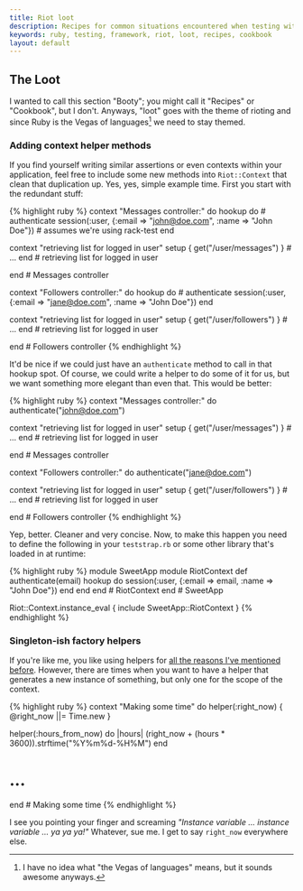 ```yaml
---
title: Riot loot
description: Recipes for common situations encountered when testing with Riot
keywords: ruby, testing, framework, riot, loot, recipes, cookbook
layout: default
---
```


## The Loot

I wanted to call this section "Booty"; you might call it "Recipes" or "Cookbook", but I don't. Anyways, "loot" goes with the theme of rioting and since Ruby is the Vegas of languages[^huh] we need to stay themed.

### Adding context helper methods

If you find yourself writing similar assertions or even contexts within your application, feel free to include some new methods into `Riot::Context` that clean that duplication up. Yes, yes, simple example time. First you start with the redundant stuff:

{% highlight ruby %}
context "Messages controller:" do
  hookup do # authenticate
    session(:user, {:email => "john@doe.com", :name => "John Doe"}) # assumes we're using rack-test
  end

  context "retrieving list for logged in user"
    setup { get("/user/messages") }
    # ...
  end # retrieving list for logged in user
  
end # Messages controller

context "Followers controller:" do
  hookup do # authenticate
    session(:user, {:email => "jane@doe.com", :name => "John Doe"})
  end

  context "retrieving list for logged in user"
    setup { get("/user/followers") }
    # ...
  end # retrieving list for logged in user
  
end # Followers controller
{% endhighlight %}

It'd be nice if we could just have an `authenticate` method to call in that hookup spot. Of course, we could write a helper to do some of it for us, but we want something more elegant than even that. This would be better:

{% highlight ruby %}
context "Messages controller:" do
  authenticate("john@doe.com")

  context "retrieving list for logged in user"
    setup { get("/user/messages") }
    # ...
  end # retrieving list for logged in user
  
end # Messages controller

context "Followers controller:" do
  authenticate("jane@doe.com")

  context "retrieving list for logged in user"
    setup { get("/user/followers") }
    # ...
  end # retrieving list for logged in user
  
end # Followers controller
{% endhighlight %}

Yep, better. Cleaner and very concise. Now, to make this happen you need to define the following in your `teststrap.rb` or some other library that's loaded in at runtime:

{% highlight ruby %}
module SweetApp
  module RiotContext
    def authenticate(email)
      hookup do
        session(:user, {:email => email, :name => "John Doe"})
      end
    end
  end # RiotContext
end # SweetApp

Riot::Context.instance_eval { include SweetApp::RiotContext }
{% endhighlight %}


### Singleton-ish factory helpers

If you're like me, you like using helpers for [all the reasons I've mentioned before](./index.html#helpers). However, there are times when you want to have a helper that generates a new instance of something, but only one for the scope of the context.

{% highlight ruby %}
context "Making some time" do
  helper(:right_now) { @right_now ||= Time.new }
  
  helper(:hours_from_now) do |hours|
    (right_now + (hours * 3600)).strftime("%Y%m%d-%H%M")
  end

  # ...
end # Making some time
{% endhighlight %}

I see you pointing your finger and screaming *"Instance variable ... instance variable ... ya ya ya!"* Whatever, sue me. I get to say `right_now` everywhere else.

<!-- footnotes -->

[^huh]: I have no idea what "the Vegas of languages" means, but it sounds awesome anyways.
